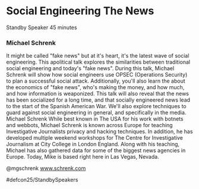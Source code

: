 # Social Engineering The News
Standby Speaker
45 minutes
### Michael Schrenk
It might be called "fake news" but at it's heart, it's the latest wave of social engineering. This apolitical talk explores the similarities between traditional social engineering and today's "fake news". During this talk, Michael Schrenk will show how social engineers use OPSEC (Operations Security) to plan a successful social attack. Additionally, you'll also learn the about the economics of "fake news", who's making the money, and how much, and how information is weaponized. This talk will also reveal that the news has been socialized for a long time, and that socially engineered news lead to the start of the Spanish American War. We'll also explore techniques to guard against social engineering in general, and specifically in the media.
Michael Schrenk
While best known in The USA for his work with botnets and webbots, Michael Schrenk is known across Europe for teaching Investigative Journalists privacy and hacking techniques. In addition, he has developed multiple weekend workshops for The Centre for Investigative Journalism at City College in London England. Along with his teaching, Michael has also gathered data for some of the biggest news agencies in Europe. Today, Mike is based right here in Las Vegas, Nevada.

@mgschrenk
www.schrenk.com

#defcon25/StandbySpeakers